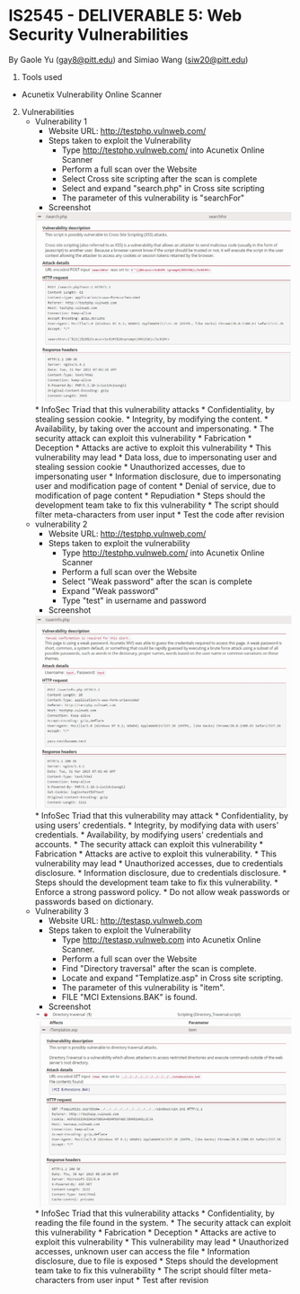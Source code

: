 # IS2545 - DELIVERABLE 5: Web Security Vulnerabilities

By Gaole Yu (gay8@pitt.edu) and Simiao Wang (siw20@pitt.edu)

1. Tools used
  * Acunetix Vulnerability Online Scanner

2. Vulnerabilities
    * Vulnerability 1
        * Website URL: http://testphp.vulnweb.com/
        * Steps taken to exploit the Vulnerability
            * Type http://testphp.vulnweb.com/ into Acunetix Online Scanner
            * Perform a full scan over the Website
            * Select Cross site scripting after the scan is complete
            * Select and expand "search.php" in Cross site scripting
            * The parameter of this vulnerability is "searchFor"
        *  Screenshot
        <img src="./imgs/v1.jpg" alt="">
        * InfoSec Triad that this vulnerability attacks
            * Confidentiality, by stealing session cookie.
            * Integrity, by modifying the content.
            * Availability, by taking over the account and impersonating.
        * The security attack can exploit this vulnerability
            * Fabrication
            * Deception
        * Attacks are active to exploit this vulnerability
        * This vulnerability may lead
            * Data loss, due to impersonating user and stealing session cookie
            * Unauthorized accesses, due to impersonating user
            * Information disclosure, due to impersonating user and modification page of content
            * Denial of service, due to modification of page content
            * Repudiation
        * Steps should the development team take to fix this vulnerability
            * The script should filter meta-characters from user input
            * Test the code after revision
    * vulnerability 2
        * Website URL: http://testphp.vulnweb.com/
        * Steps taken to exploit the vulnerability
            * Type http://testphp.vulnweb.com/ into Acunetix Online Scanner
            * Perform a full scan over the Website
            * Select "Weak password" after the scan is complete
            * Expand "Weak password"
            * Type "test" in username and password
        * Screenshot
        <img src="./imgs/v2.jpg" alt="">
        * InfoSec Triad that this vulnerability may attack
            * Confidentiality, by using users' credentials.
            * Integrity, by modifying data with users' credentials.
            * Availability, by modifying users' credentials and accounts.
        * The security attack can exploit this vulnerability
            * Fabrication
        * Attacks are active to exploit this vulnerability.
        * This vulnerability may lead
            * Unauthorized accesses, due to credentials disclosure.
            * Information disclosure, due to credentials disclosure.
        * Steps should the development team take to fix this vulnerability.
            * Enforce a strong password policy.
            * Do not allow weak passwords or passwords based on dictionary.
    * Vulnerability 3
        * Website URL: http://testasp.vulnweb.com
        * Steps taken to exploit the Vulnerability
            * Type http://testasp.vulnweb.com into Acunetix Online Scanner.
            * Perform a full scan over the Website
            * Find "Directory traversal" after the scan is complete.
            * Locate and expand "Templatize.asp" in Cross site scripting.
            * The parameter of this vulnerability is "item".
            * FILE "MCI Extensions.BAK" is found.
        *  Screenshot
        <img src="./imgs/v3.jpg" alt="">
        * InfoSec Triad that this vulnerability attacks
            * Confidentiality, by reading the file found in the system.
        * The security attack can exploit this vulnerability
            * Fabrication
            * Deception
        * Attacks are active to exploit this vulnerability
        * This vulnerability may lead
            * Unauthorized accesses, unknown user can access the file
            * Information disclosure, due to file is exposed
        * Steps should the development team take to fix this vulnerability
            * The script should filter meta-characters from user input
            * Test after revision
